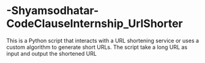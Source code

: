 # -Shyamsodhatar-CodeClauseInternship_UrlShorter
This is a Python script that interacts with a URL shortening service or uses a custom algorithm to generate short URLs. The script take a long URL as input and output the shortened URL
